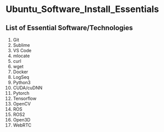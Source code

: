 # Ubuntu_Software_Install_Essentials

## List of Essential Software/Technologies

1. Git
2. Sublime
3. VS Code
4. mlocate
5. curl
6. wget
7. Docker
8. LogSeq
9. Python3
10. CUDA/cuDNN
11. Pytorch
12. Tensorflow
13. OpenCV
14. ROS
15. ROS2
16. Open3D
17. WebRTC

